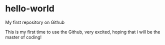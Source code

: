 # hello-world
My first repository on Github


This is my first time to use the Github, very excited, hoping that i will be the master of coding!
